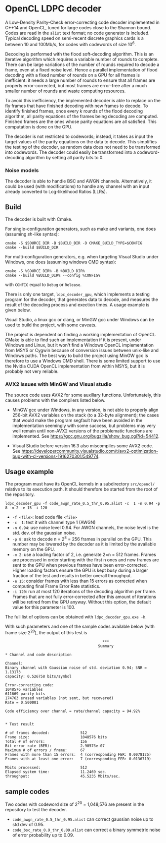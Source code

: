 # OpenCL LDPC decoder

A Low-Density Parity-Check error-correcting code decoder implemented in C++14 and OpenCL, tuned for large codes close to the Shannon bound. 
Codes are read in the `alist` text format; no code generator is included.
Typical decoding speed on semi-recent discrete graphics cards is a between 10 and 100Mb/s, for codes with codewords of size 10<sup>6</sup>. 

Decoding is performed with the flood soft-decoding algorithm. This is an iterative algorithm which requires a variable number of rounds to complete. There can be large variations of the number of rounds required to decode a frame, even at a fixed noise level. Hence a parallel implementation of flood decoding with a fixed number of rounds on a GPU for all frames is inefficient: it needs a large number of rounds to ensure that all frames are properly error-corrected, but most frames are error-free after a much smaller number of rounds and waste computing resources. 

To avoid this inefficiency, the implemented decoder is able to replace on the fly frames that have finished decoding with new frames to decode. To identify finished frames, once every *k* rounds of the flood decoding algorithm, all parity equations of the frames being decoding are computed. Finished frames are the ones whose parity equations are all satisfied. This computation is done on the GPU.

The decoder is not restricted to codewords; instead, it takes as input the target values of the parity equations on the data to decode. This simplifies the testing of the decoder, as random data does not need to be transformed into codewords. The decoder could easily be transformed into a codeword-decoding algorithm by setting all parity bits to 0.

### Noise models

The decoder is able to handle BSC and AWGN channels. Alternatively, it could be used (with modifications) to handle any channel with an input already converted to Log-likelihood Ratios (LLRs).

## Build

The decoder is built with Cmake.

For single-configuration generators, such as make and variants, one does (assuming *sh*-like syntax):

    cmake -S $SOURCE_DIR -B $BUILD_DIR -D CMAKE_BUILD_TYPE=$CONFIG
    cmake --build $BUILD_DIR 

For multi-configuration generators, e.g. when targeting Visual Studio under Windows, one does (assuming windows CMD syntax):

    cmake -S %SOURCE_DIR% -B %BUILD_DIR%
    cmake --build %BUILD_DIR% --config %CONFIG%

with `CONFIG` equal to `Debug` or `Release`. 

There is only one target, `ldpc_decoder_gpu`, which implements a testing program for the decoder, that generates data to decode, and measures the result of the decoding process and exection times. A usage example is given below. 

Visual Studio, a linux gcc or clang, or MinGW gcc under Windows can be used to build the project, with some caveats. 

The project is dependent on finding a working implementation of OpenCL. CMake is able to find such an implementation if it is present, under Windows and Linux, but it won't find a Windows OpenCL implementation from MSYS or Cygwin because of conversion issues between unix-like and Windows paths. The best way to build the project using MinGW gcc is therefore to use a Windows CMD shell. There is some limited support to use the Nvidia CUDA OpenCL implementation from within MSYS, but it is probably not very reliable.

### AVX2 Issues with MinGW and Visual studio

The source code uses AVX2 for some auxiliary functions. Unfortunately, this causes problems with the compilers listed below.
  * MinGW gcc under Windows, in any version, is not able to properly align 256-bit AVX2 variables on the stack (to a 32-byte alignment); the cases that would make the program segfault have been avoided in the implementation seemingly with some success, but problems may very well remain until non-AVX2 versions of the problematic functions are implemented. See https://gcc.gnu.org/bugzilla/show_bug.cgi?id=54412. 

  * Visual Studio before version 16.3 also miscompiles some AVX2 code. See https://developercommunity.visualstudio.com/t/avx2-optimization-bug-with-cl-versions-1916270301/549774.

## Usage example

The program must have its OpenCL kernels in a subdirectory `src/opencl/` relative to its execution path. It should therefore be started from the root of the repository.

`ldpc_decoder_gpu -f code_awgn_rate_0.5_thr_0.95.alist -c  1 -n 0.94 -p 8 -m 2 -e 15 -i 120`

  * `-f <file>`: load code file `<file>`
  * `-c  1`: test it with channel type 1 (AWGN)
  * `-n 0.94`: use noise level 0.94. For AWGN channels, the noise level is the std. dev. of the gaussian noise.
  * `-p 8`: ask to decode n = 2<sup>8</sup> = 256 frames in parallel on the GPU. This number may be lowered by the decoder as it is limited by the available memory on the GPU.
  * `-m 2`: use a loading factor of 2, i.e. generate 2×n = 512 frames. Frames are processed in order starting with the first n ones and new frames are sent to the GPU when previous frames have been error-corrected. Higher loading factors ensure the GPU is kept busy during a larger fraction of the test and results in better overall throughput.
  * `-e 15`: consider frames with less than 15 errors as corrected when computing final Frame Error Rate statistics. 
  * `-i 120`: run at most 120 iterations of the decoding algorithm per frame. Frames that are not fully error-corrected after this amount of iterations will be retired from the GPU anyway. Without this option, the default value for this parameter is 100.

The full list of options can be obtained with `ldpc_decoder_gpu.exe -h`.

With such parameters and one of the sample codes available below (with frame size 2<sup>20</sup>), the output of this test is 

                                                ***
                                              Summary

    * Channel and code description

    Channel:
    Binary channel with Gaussian noise of std. deviation 0.94; SNR = 1.13173
    capacity: 0.526758 bits/symbol

    Error-correcting code:
    1048576 variables
    611669 parity bits
    174763 erased variables (not sent, but recovered)
    Rate = 0.500001

    Code efficiency over channel = rate/channel capacity = 94.92%


    * Test result

    # of frames decoded:              512
    Frame size:                       1048576 bits
    Total # of errors:                156
    Bit error rate (BER):             2.90573e-07
    Maximum # of errors / frame:      67
    Frames with more than 15 errors:  4 (corresponding FER: 0.0078125)
    Frames with at least one error:   7 (corresponding FER: 0.0136719)

    Mbits processed:                  512
    Elapsed system time:              11.2469 sec.
    throughput:                       45.5235 Mbits/sec.

## sample codes

Two codes with codeword size of 2<sup>20</sup> = 1,048,576 are present in the repository to test the decoder.

  * `code_awgn_rate_0.5_thr_0.95.alist` can correct gaussian noise up to std dev of 0.95.
  * `code_bsc_rate_0.9_thr_0.09.alist` can correct a binary symmetric noise of error probability up to 0.09.
